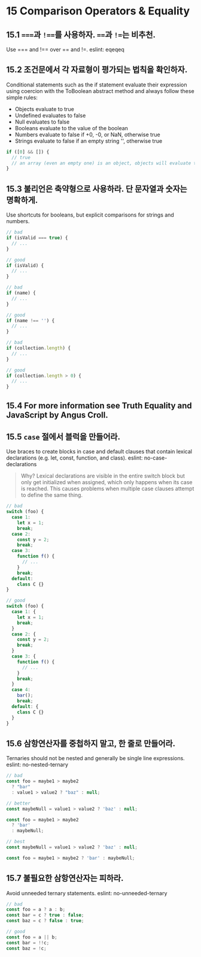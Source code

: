 # 15 Comparison Operators & Equality


## 15.1 `===`과 `!==`를 사용하자. `==`과 `!=`는 비추천.
Use === and !== over == and !=. eslint: eqeqeq

## 15.2 조건문에서 각 자료형이 평가되는 법칙을 확인하자.
Conditional statements such as the if statement evaluate their expression using coercion with the ToBoolean abstract method and always follow these simple rules:

- Objects evaluate to true
- Undefined evaluates to false
- Null evaluates to false
- Booleans evaluate to the value of the boolean
- Numbers evaluate to false if +0, -0, or NaN, otherwise true
- Strings evaluate to false if an empty string '', otherwise true
```js
if ([0] && []) {
  // true
  // an array (even an empty one) is an object, objects will evaluate to true
}
```

## 15.3 불리언은 축약형으로 사용하라. 단 문자열과 숫자는 명확하게.
Use shortcuts for booleans, but explicit comparisons for strings and numbers.
```js
// bad
if (isValid === true) {
  // ...
}

// good
if (isValid) {
  // ...
}

// bad
if (name) {
  // ...
}

// good
if (name !== '') {
  // ...
}

// bad
if (collection.length) {
  // ...
}

// good
if (collection.length > 0) {
  // ...
}
```

## 15.4 For more information see Truth Equality and JavaScript by Angus Croll.

## 15.5 `case` 절에서 블럭을 만들어라.
Use braces to create blocks in case and default clauses that contain lexical declarations (e.g. let, const, function, and class). eslint: no-case-declarations

> Why? Lexical declarations are visible in the entire switch block but only get initialized when assigned, which only happens when its case is reached. This causes problems when multiple case clauses attempt to define the same thing.
```js
// bad
switch (foo) {
  case 1:
    let x = 1;
    break;
  case 2:
    const y = 2;
    break;
  case 3:
    function f() {
      // ...
    }
    break;
  default:
    class C {}
}

// good
switch (foo) {
  case 1: {
    let x = 1;
    break;
  }
  case 2: {
    const y = 2;
    break;
  }
  case 3: {
    function f() {
      // ...
    }
    break;
  }
  case 4:
    bar();
    break;
  default: {
    class C {}
  }
}
```

## 15.6 삼항연산자를 중첩하지 말고, 한 줄로 만들어라.
Ternaries should not be nested and generally be single line expressions. eslint: no-nested-ternary
```js
// bad
const foo = maybe1 > maybe2
  ? "bar"
  : value1 > value2 ? "baz" : null;

// better
const maybeNull = value1 > value2 ? 'baz' : null;

const foo = maybe1 > maybe2
  ? 'bar'
  : maybeNull;

// best
const maybeNull = value1 > value2 ? 'baz' : null;

const foo = maybe1 > maybe2 ? 'bar' : maybeNull;
```

## 15.7 불필요한 삼항연산자는 피하라.
Avoid unneeded ternary statements. eslint: no-unneeded-ternary
```js
// bad
const foo = a ? a : b;
const bar = c ? true : false;
const baz = c ? false : true;

// good
const foo = a || b;
const bar = !!c;
const baz = !c;
```
